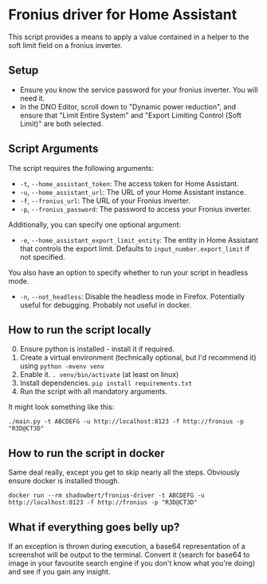 # Fronius driver for Home Assistant

This script provides a means to apply a value contained in a helper to the soft limit field on a fronius inverter.

## Setup

* Ensure you know the service password for your fronius inverter. You will need it.
* In the DNO Editor, scroll down to "Dynamic power reduction", and ensure that "Limit Entire System" and "Export Limiting Control (Soft Limit)" are both selected.

## Script Arguments

The script requires the following arguments:

- `-t`, `--home_assistant_token`: The access token for Home Assistant.
- `-u`, `--home_assistant_url`: The URL of your Home Assistant instance.
- `-f`, `--fronius_url`: The URL of your Fronius inverter.
- `-p`, `--fronius_password`: The password to access your Fronius inverter.

Additionally, you can specify one optional argument:

- `-e`, `--home_assistant_export_limit_entity`: The entity in Home Assistant that controls the export limit. Defaults to `input_number.export_limit` if not specified.

You also have an option to specify whether to run your script in headless mode.

- `-n`, `--not_headless`: Disable the headless mode in Firefox. Potentially useful for debugging. Probably not useful in docker.

## How to run the script locally

0. Ensure python is installed - install it if required.
1. Create a virtual environment (technically optional, but I'd recommend it) using `python -mvenv venv`
2. Enable it. `. venv/bin/activate` (at least on linux)
3. Install dependencies. `pip install requirements.txt`
4. Run the script with all mandatory arguments.

It might look something like this:

    ./main.py -t ABCDEFG -u http://localhost:8123 -f http://fronius -p "R3D@CT3D"

## How to run the script in docker

Same deal really, except you get to skip nearly all the steps. Obviously ensure docker is installed though.

    docker run --rm shadowbert/fronius-driver -t ABCDEFG -u http://localhost:8123 -f http://fronius -p "R3D@CT3D"

## What if everything goes belly up?

If an exception is thrown during execution, a base64 representation of a screenshot will be output to the terminal.
Convert it (search for base64 to image in your favourite search engine if you don't know what you're doing) and see if
you gain any insight.